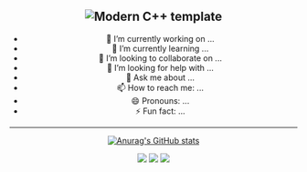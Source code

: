 <div id="title" align=center>

[github-sub-title:img]: https://readme-typing-svg.herokuapp.com/?font=Segoe+Script&center=true&lines=loner's+GitHub+Page!
![Modern C++ template][github-sub-title:img]
---
- 🔭 I’m currently working on ...
- 🌱 I’m currently learning ...
- 👯 I’m looking to collaborate on ...
- 🤔 I’m looking for help with ...
- 💬 Ask me about ...
- 📫 How to reach me: ...
- 😄 Pronouns: ...
- ⚡ Fun fact: ...
---

[![Anurag's GitHub stats](https://github-readme-stats.vercel.app/api?username=lonerOrz&show_icons=true&theme=tokyonight)](https://b23.tv/iEJTnPp)

![](https://img.shields.io/badge/讨厌-学习-green) 
![](https://img.shields.io/badge/MBTI-INFP-red) 
![](https://img.shields.io/badge/爱好-二次元-bule)
